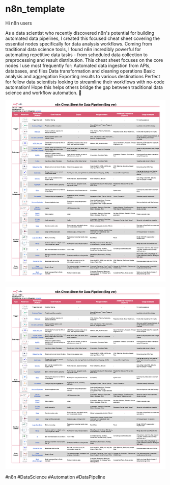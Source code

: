 # n8n_template

Hi n8n users

As a data scientist who recently discovered n8n's potential for building automated data pipelines, I created this focused cheat sheet covering the essential nodes specifically for data analysis workflows.
Coming from traditional data science tools, I found n8n incredibly powerful for automating repetitive data tasks - from scheduled data collection to preprocessing and result distribution. This cheat sheet focuses on the core nodes I use most frequently for:
Automated data ingestion from APIs, databases, and files
Data transformation and cleaning operations
Basic analysis and aggregation
Exporting results to various destinations
Perfect for fellow data scientists looking to streamline their workflows with no-code automation!
Hope this helps others bridge the gap between traditional data science and workflow automation. 🚀




![sheetcheat_sc](https://raw.githubusercontent.com/ggplab/n8n_template/main/n8n_cheatsheet_for_datapipeline_eng.png)

![workflwo_sc](https://raw.githubusercontent.com/ggplab/n8n_template/main/n8n_cheatsheet_for_datapipeline_eng.png)


#n8n #DataScience #Automation #DataPipeline


